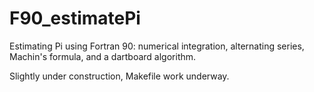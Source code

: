# F90_estimatePi
Estimating Pi using Fortran 90: numerical integration, alternating series, Machin's formula, and a dartboard algorithm. </br>

Slightly under construction, Makefile work underway.

